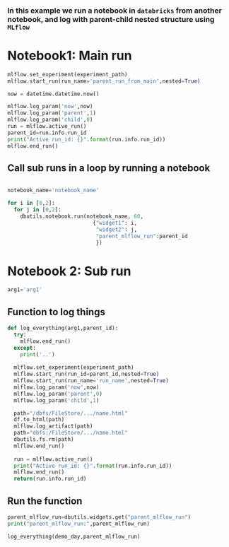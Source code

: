 ### In this example we run a notebook in `databricks` from another notebook, and log with parent-child nested structure using `MLflow`

# Notebook1: Main run

```python
mlflow.set_experiment(experiment_path)
mlflow.start_run(run_name='parent_run_from_main',nested=True)

now = datetime.datetime.now()

mlflow.log_param('now',now)
mlflow.log_param('parent',1)
mlflow.log_param('child',0)
run = mlflow.active_run()
parent_id=run.info.run_id
print("Active run_id: {}".format(run.info.run_id))
mlflow.end_run()
```

## Call sub runs in  a loop by running a notebook

```python

notebook_name='notebook_name'

for i in [0,2]:
  for j in [0,2]:
    dbutils.notebook.run(notebook_name, 60, 
                           {"widget1": i,
                            "widget2": j,
                            "parent_mlflow_run":parent_id
                            })
```

# Notebook 2: Sub run

```python
arg1='arg1'
```
## Function to log things
```python
def log_everything(arg1,parent_id):  
  try:
    mlflow.end_run()
  except:
    print('..')
  
  mlflow.set_experiment(experiment_path)
  mlflow.start_run(run_id=parent_id,nested=True)
  mlflow.start_run(run_name='run_name',nested=True)
  mlflow.log_param('now',now)
  mlflow.log_param('parent',0)
  mlflow.log_param('child',1)

  path="/dbfs/FileStore/.../name.html"
  df.to_html(path)
  mlflow.log_artifact(path)
  path="dbfs:/FileStore/.../name.html"
  dbutils.fs.rm(path)
  mlflow.end_run()
    
  run = mlflow.active_run()
  print("Active run_id: {}".format(run.info.run_id))
  mlflow.end_run()
  return(run.info.run_id)
```

## Run the function
```python
parent_mlflow_run=dbutils.widgets.get("parent_mlflow_run")
print("parent_mlflow_run:",parent_mlflow_run)

log_everything(demo_day,parent_mlflow_run)
```
